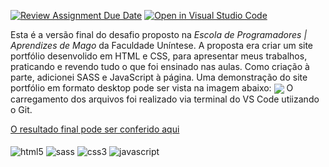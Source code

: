 [![Review Assignment Due Date](https://classroom.github.com/assets/deadline-readme-button-24ddc0f5d75046c5622901739e7c5dd533143b0c8e959d652212380cedb1ea36.svg)](https://classroom.github.com/a/EOGDXA1t)
[![Open in Visual Studio Code](https://classroom.github.com/assets/open-in-vscode-718a45dd9cf7e7f842a935f5ebbe5719a5e09af4491e668f4dbf3b35d5cca122.svg)](https://classroom.github.com/online_ide?assignment_repo_id=15042972&assignment_repo_type=AssignmentRepo)

Esta é a versão final do desafio proposto na <i>Escola de Programadores | Aprendizes de Mago</i> da Faculdade Uníntese.
A proposta era criar um site portfólio desenvolido em HTML e CSS, para apresentar meus trabalhos, praticando e revendo tudo o que foi ensinado nas aulas.
Como criação à parte, adicionei SASS e JavaScript à página. Uma demonstração do site portfólio em formato desktop pode ser vista na imagem abaixo:
<img style="display-block" margin="auto" align="center" src="https://i.imgur.com/46sXoCh.png">
O carregamento dos arquivos foi realizado via terminal do VS Code utiizando o Git.

<div>
  <a href="https://manoela-moyses.github.io/portfolio-2.0/" target="_blank">O resultado final pode ser conferido aqui</a>
</div>

<div style="display: inline_block"><br>
  <img align="center" alt="html5" src="https://img.shields.io/badge/HTML5-E34F26?style=for-the-badge&logo=html5&logoColor=white">
  <img align="center" alt="sass" src="https://img.shields.io/badge/Sass-CC6699?style=for-the-badge&logo=sass&logoColor=white">
  <img align="center" alt="css3" src="https://img.shields.io/badge/CSS3-1572B6?style=for-the-badge&logo=css3&logoColor=white">
  <img align="center" alt="javascript" src="https://img.shields.io/badge/JavaScript-F7DF1E?style=for-the-badge&logo=javascript&logoColor=black">
</div>
